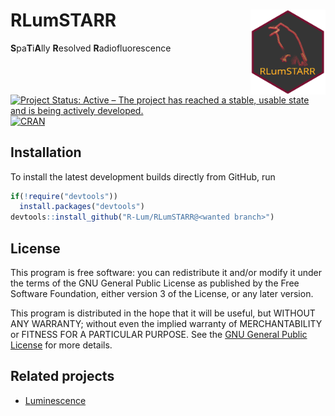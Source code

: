 




<!-- README.md was auto-generated by README.Rmd. Please DO NOT edit by hand!-->

# RLumSTARR <img width=120px src="man/figures/RLumSTARR_logo.png" align="right" />

**S**pa**T**i**A**lly **R**esolved **R**adiofluorescence

[![Project Status: Active – The project has reached a stable, usable
state and is being actively
developed.](https://www.repostatus.org/badges/latest/concept.svg)](https://www.repostatus.org/#concept)
[![CRAN](https://www.r-pkg.org/badges/version/RLumSTARR)](https://cran.r-project.org/package=RLumSTARR)

## Installation

To install the latest development builds directly from GitHub, run

``` r
if(!require("devtools"))
  install.packages("devtools")
devtools::install_github("R-Lum/RLumSTARR@<wanted branch>")
```

## License

This program is free software: you can redistribute it and/or modify it
under the terms of the GNU General Public License as published by the
Free Software Foundation, either version 3 of the License, or any later
version.

This program is distributed in the hope that it will be useful, but
WITHOUT ANY WARRANTY; without even the implied warranty of
MERCHANTABILITY or FITNESS FOR A PARTICULAR PURPOSE. See the [GNU
General Public
License](https://github.com/R-Lum/RLumSTARR/blob/master/LICENSE) for
more details.

## Related projects

-   [Luminescence](https://github.com/R-Lum/Luminescence)
